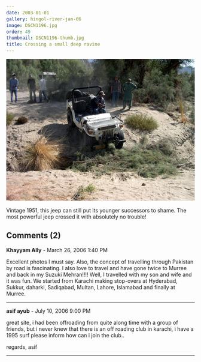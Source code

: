 ```yaml
---
date: 2003-01-01
gallery: hingol-river-jan-06
image: DSCN1196.jpg
order: 49
thumbnail: DSCN1196-thumb.jpg
title: Crossing a small deep ravine
---
```


![Crossing a small deep ravine](./DSCN1196.jpg)

Vintage 1951, this jeep can still put its younger successors to shame. The most powerful jeep crossed it with absolutely no trouble!

<div id="comments">

## Comments (2)

**Khayyam Ally** - March 26, 2006  1:40 PM

Excellent photos I must say. Also, the concept of travelling through Pakistan by road is fascinating. I also love to travel and have gone twice to Murree and back in my Suzuki Mehran!!!! Well, I travelled with my son and wife and it was fun. We started from Karachi making stop-overs at Hyderabad, Sukkur, daharki, Sadiqabad, Multan, Lahore, Islamabad and finally at Murree.

---

**asif ayub** - July 10, 2006  9:00 PM

great site, i had been offroading from quite along time with a group of friends, but i never knew that there is an off roading club in karachi, i have a 1995 surf please inform how can i join the club..

regards,
asif

---

</div>